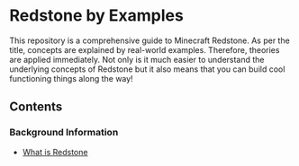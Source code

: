 # Redstone by Examples

This repository is a comprehensive guide to Minecraft Redstone. As per the title, concepts are explained by real-world examples. Therefore, theories are applied immediately. Not only is it much easier to understand the underlying concepts of Redstone but it also means that you can build cool functioning things along the way!

## Contents

### Background Information

* [What is Redstone](background_information/what_is_redstone.md)
